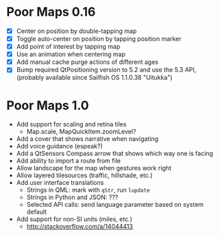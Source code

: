 Poor Maps 0.16
==============

 * [X] Center on position by double-tapping map
 * [X] Toggle auto-center on position by tapping position marker
 * [X] Add point of interest by tapping map
 * [X] Use an animation when centering map
 * [X] Add manual cache purge actions of different ages
 * [X] Bump required QtPositioning version to 5.2 and use the 5.3 API,
       (probably available since Sailfish OS 1.1.0.38 "Uitukka")

Poor Maps 1.0
=============

 * Add support for scaling and retina tiles
   - Map.scale, MapQuickItem.zoomLevel?
 * Add a cover that shows narrative when navigating
 * Add voice guidance (espeak?)
 * Add a QtSensors Compass arrow that shows which way one is facing
 * Add ability to import a route from file
 * Allow landscape for the map when gestures work right
 * Allow layered tilesources (traffic, hillshade, etc.)
 * Add user interface translations
   - Strings in QML: mark with `qStr`, run `lupdate`
   - Strings in Python and JSON: ???
   - Selected API calls: send language parameter based on system default
 * Add support for non-SI units (miles, etc.)
   - <http://stackoverflow.com/a/14044413>
